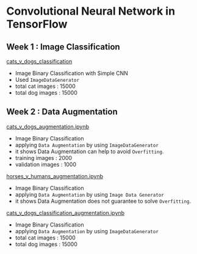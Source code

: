# Convolutional Neural Network in TensorFlow

## Week 1 : Image Classification
[cats_v_dogs_classification](https://github.com/yiyichanmyae/CNN/blob/main/tensorflow_dev_assignments/cnn_in_TF/C2W1_Assignment_cats_v_dogs_classification.ipynb)
- Image Binary Classification with Simple CNN
- Used `ImageDataGenerator`
- total cat images : 15000
- total dog images : 15000

## Week 2 : Data Augmentation
[cats_v_dogs_augmentation.ipynb](https://github.com/yiyichanmyae/CNN/blob/main/tensorflow_dev_assignments/cnn_in_TF/C2W2_Lab1_cats_v_dogs_augmentation.ipynb)
- Image Binary Classification
- applying `Data Augmentation` by using `ImageDataGenerator`
- it shows Data Augmentation can help to avoid `Overfitting`.
- training images : 2000
- validation images : 1000

[horses_v_humans_augmentation.ipynb](https://github.com/yiyichanmyae/CNN/blob/main/tensorflow_dev_assignments%20/cnn_in_TF/C2W2_Lab2_horses_v_humans_augmentation.ipynb)
- Image Binary Classification
- applying `Data Augmentation` by using `Image Data Generator`
- it shows Data Augmentation does not guarantee to solve `Overfitting`.

[cats_v_dogs_classification_augmentation.ipynb](https://github.com/yiyichanmyae/CNN/blob/main/tensorflow_dev_assignments/cnn_in_TF/C2W2_Assignment_cats_v_dogs_classification_augmentation.ipynb)
- Image Binary Classification
- applying `Data Augmentation` by using `ImageDataGenerator`
- total cat images : 15000
- total dog images : 15000
